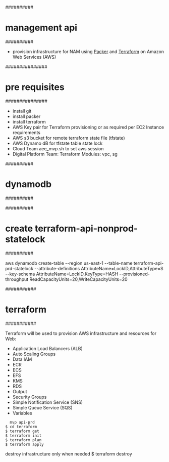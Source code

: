 ##########
# management api
##########

- provision infrastructure for NAM using [Packer](https://packer.io) and [Terraform](https://www.terraform.io) on Amazon Web Services (AWS)

###############
# pre requisites
###############

- install git
- install packer
- install terraform
- AWS Key pair for Terraform provisioning or as required per EC2 Instance requirements
- AWS s3 bucket for remote terraform state file (tfstate)
- AWS Dynamo dB for tfstate table state lock 
- Cloud Team aee_mvp.sh to set aws session
- Digital Platform Team: Terraform Modules: vpc, sg 

##########
# dynamodb
##########

##########
# create terraform-api-nonprod-statelock
##########

aws dynamodb create-table --region us-east-1 --table-name terraform-api-prd-statelock --attribute-definitions AttributeName=LockID,AttributeType=S --key-schema AttributeName=LockID,KeyType=HASH --provisioned-throughput ReadCapacityUnits=20,WriteCapacityUnits=20

###########
# terraform 
###########

Terraform will be used to provision AWS infrastructure and resources for Web:
- Application Load Balancers (ALB)
- Auto Scaling Groups
- Data IAM
- ECR
- ECS
- EFS
- KMS
- RDS
- Output
- Security Groups
- Simple Notification Service (SNS)
- Simple Queue Service (SQS)
- Variables

```
  mvp api-prd
$ cd terraform
$ terraform get
$ terraform init
$ terraform plan
$ terraform apply

```
  destroy infrastructure only when needed
$ terraform destroy
```